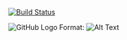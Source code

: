 [![Build Status](http://jenkins.adrien-faure.me/job/ecom-cli/badge/icon)](http://jenkins.adrien-faure.me/job/ecom-cli/)


![GitHub Logo](http://www.commitstrip.com/wp-content/uploads/2015/02/Strip-CSS-respect-650-final.jpg)
Format: ![Alt Text](url)
